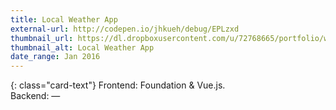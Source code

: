 ```yaml
---
title: Local Weather App
external-url: http://codepen.io/jhkueh/debug/EPLzxd
thumbnail_url: https://dl.dropboxusercontent.com/u/72768665/portfolio/weather_app_thumbnail.png
thumbnail_alt: Local Weather App
date_range: Jan 2016
---
```


{: class="card-text"}
Frontend: Foundation & Vue.js.<br/>Backend: —